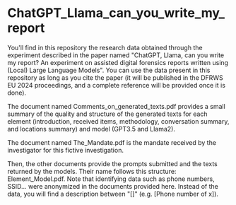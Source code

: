# ChatGPT_Llama_can_you_write_my_report

You'll find in this repository the research data obtained through the experiment described in the paper named "ChatGPT, Llama, can you write my report? An experiment on assisted digital forensics reports written using (Local) Large Language Models". You can use the data present in this repository as long as you cite the paper (it will be published in the DFRWS EU 2024 proceedings, and a complete reference will be provided once it is done).

The document named Comments_on_generated_texts.pdf provides a small summary of the quality and structure of the generated texts for each element (introduction, received items, methodology, conversation summary, and locations summary) and model (GPT3.5 and Llama2).

The document named The_Mandate.pdf is the mandate received by the investigator for this fictive investigation.

Then, the other documents provide the prompts submitted and the texts returned by the models. Their name follows this structure: Element_Model.pdf. Note that identifying data such as phone numbers, SSID... were anonymized in the documents provided here. Instead of the data, you will find a description between "[]" (e.g. [Phone number of x]).
